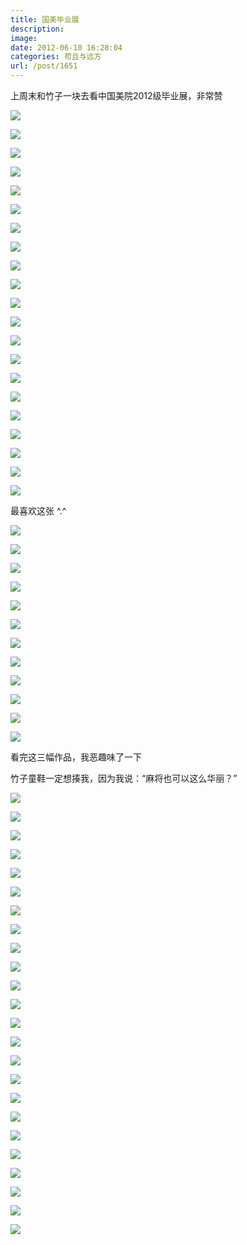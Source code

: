 ```yaml
---
title: 国美毕业展
description: 
image: 
date: 2012-06-10 16:28:04
categories: 苟且与远方
url: /post/1651
---
```


上周末和竹子一块去看中国美院2012级毕业展，非常赞

![](https://cdn.victor42.work/posts/2012-06/06-10/1.jpg)

![](https://cdn.victor42.work/posts/2012-06/06-10/2.jpg)

![](https://cdn.victor42.work/posts/2012-06/06-10/3.jpg)

![](https://cdn.victor42.work/posts/2012-06/06-10/4.jpg)

![](https://cdn.victor42.work/posts/2012-06/06-10/5.jpg)

![](https://cdn.victor42.work/posts/2012-06/06-10/6.jpg)

![](https://cdn.victor42.work/posts/2012-06/06-10/7.jpg)

![](https://cdn.victor42.work/posts/2012-06/06-10/8.jpg)

![](https://cdn.victor42.work/posts/2012-06/06-10/9.jpg)

![](https://cdn.victor42.work/posts/2012-06/06-10/10.jpg)

![](https://cdn.victor42.work/posts/2012-06/06-10/11.jpg)

![](https://cdn.victor42.work/posts/2012-06/06-10/12.jpg)

![](https://cdn.victor42.work/posts/2012-06/06-10/13.jpg)

![](https://cdn.victor42.work/posts/2012-06/06-10/14.jpg)

![](https://cdn.victor42.work/posts/2012-06/06-10/15.jpg)

![](https://cdn.victor42.work/posts/2012-06/06-10/16.jpg)

![](https://cdn.victor42.work/posts/2012-06/06-10/17.jpg)

![](https://cdn.victor42.work/posts/2012-06/06-10/18.jpg)

![](https://cdn.victor42.work/posts/2012-06/06-10/19.jpg)

![](https://cdn.victor42.work/posts/2012-06/06-10/20.jpg)

![](https://cdn.victor42.work/posts/2012-06/06-10/21.jpg)

最喜欢这张 ^.^

![](https://cdn.victor42.work/posts/2012-06/06-10/22.jpg)

![](https://cdn.victor42.work/posts/2012-06/06-10/23.jpg)

![](https://cdn.victor42.work/posts/2012-06/06-10/24.jpg)

![](https://cdn.victor42.work/posts/2012-06/06-10/25.jpg)

![](https://cdn.victor42.work/posts/2012-06/06-10/26.jpg)

![](https://cdn.victor42.work/posts/2012-06/06-10/27.jpg)

![](https://cdn.victor42.work/posts/2012-06/06-10/28.jpg)

![](https://cdn.victor42.work/posts/2012-06/06-10/29.jpg)

![](https://cdn.victor42.work/posts/2012-06/06-10/30.jpg)

![](https://cdn.victor42.work/posts/2012-06/06-10/31.jpg)

![](https://cdn.victor42.work/posts/2012-06/06-10/32.jpg)

![](https://cdn.victor42.work/posts/2012-06/06-10/33.jpg)

看完这三幅作品，我恶趣味了一下

竹子童鞋一定想揍我，因为我说：“麻将也可以这么华丽？”

![](https://cdn.victor42.work/posts/2012-06/06-10/34.jpg)

![](https://cdn.victor42.work/posts/2012-06/06-10/35.jpg)

![](https://cdn.victor42.work/posts/2012-06/06-10/36.jpg)

![](https://cdn.victor42.work/posts/2012-06/06-10/37.jpg)

![](https://cdn.victor42.work/posts/2012-06/06-10/38.jpg)

![](https://cdn.victor42.work/posts/2012-06/06-10/39.jpg)

![](https://cdn.victor42.work/posts/2012-06/06-10/40.jpg)

![](https://cdn.victor42.work/posts/2012-06/06-10/41.jpg)

![](https://cdn.victor42.work/posts/2012-06/06-10/42.jpg)

![](https://cdn.victor42.work/posts/2012-06/06-10/43.jpg)

![](https://cdn.victor42.work/posts/2012-06/06-10/44.jpg)

![](https://cdn.victor42.work/posts/2012-06/06-10/45.jpg)

![](https://cdn.victor42.work/posts/2012-06/06-10/46.jpg)

![](https://cdn.victor42.work/posts/2012-06/06-10/47.jpg)

![](https://cdn.victor42.work/posts/2012-06/06-10/48.jpg)

![](https://cdn.victor42.work/posts/2012-06/06-10/49.jpg)

![](https://cdn.victor42.work/posts/2012-06/06-10/50.jpg)

![](https://cdn.victor42.work/posts/2012-06/06-10/51.jpg)

![](https://cdn.victor42.work/posts/2012-06/06-10/52.jpg)

![](https://cdn.victor42.work/posts/2012-06/06-10/53.jpg)

![](https://cdn.victor42.work/posts/2012-06/06-10/54.jpg)

![](https://cdn.victor42.work/posts/2012-06/06-10/55.jpg)

![](https://cdn.victor42.work/posts/2012-06/06-10/56.jpg)

![](https://cdn.victor42.work/posts/2012-06/06-10/57.jpg)